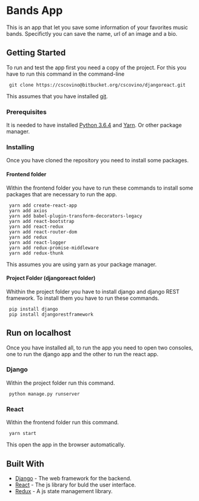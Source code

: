 # Bands App

This is an app that let you save some information of your favorites music bands. Specifictly you can save the name, url of an image and a bio.

## Getting Started

To run and test the app first you need a copy of the project. For this you have to run this command in the command-line

```
 git clone https://cscovino@bitbucket.org/cscovino/djangoreact.git
```

This assumes that you have installed [git](https://git-scm.com/).

### Prerequisites

It is needed to have installed [Python 3.6.4](https://www.python.org/downloads/) and [Yarn](https://yarnpkg.com/lang/en/docs/install/).
Or other package manager.

### Installing

Once you have cloned the repository you need to install some packages.

#### Frontend folder

Within the frontend folder you have to run these commands to install some packages that are necessary to run the app.

```
 yarn add create-react-app
 yarn add axios
 yarn add babel-plugin-transform-decorators-legacy
 yarn add react-bootstrap
 yarn add react-redux
 yarn add react-router-dom
 yarn add redux
 yarn add react-logger
 yarn add redux-promise-middleware
 yarn add redux-thunk
```

This assumes you are using yarn as your package manager.

#### Project Folder (djangoreact folder)

Whithin the project folder you have to install django and django REST framework.
To install them you have to run these commands.

```
 pip install django
 pip install djangorestframework
```

## Run on localhost

Once you have installed all, to run the app you need to open two consoles, one to run the django app and the other to run the react app.

### Django

Within the project folder run this command.

```
 python manage.py runserver
```

### React

Within the frontend folder run this command.

```
 yarn start
```

This open the app in the browser automatically.

## Built With
* [Django](https://www.djangoproject.com/) - The web framework for the backend.
* [React](https://reactjs.org/) - The js library for buld the user interface.
* [Redux](https://redux.js.org/docs/introduction/) - A js state management library. 
